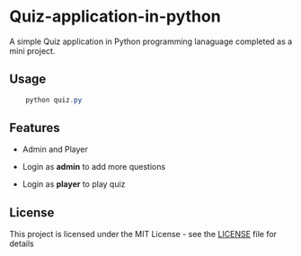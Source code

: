 # Quiz-application-in-python

A simple Quiz application in Python programming lanaguage completed as a mini project.

## Usage

```powershell
    python quiz.py
```

## Features

- Admin and Player

- Login as **admin** to add more questions

- Login as **player** to play quiz



## License

This project is licensed under the MIT License - see the [LICENSE](LICENSE) file for details

